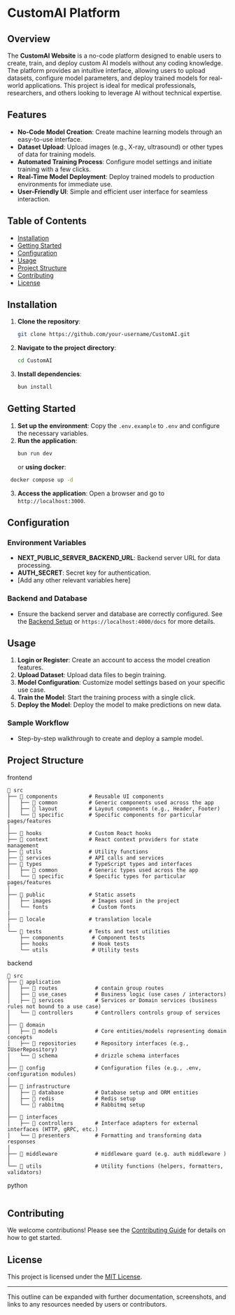 # CustomAI Platform

## Overview
The **CustomAI Website** is a no-code platform designed to enable users to create, train, and deploy custom AI models without any coding knowledge. The platform provides an intuitive interface, allowing users to upload datasets, configure model parameters, and deploy trained models for real-world applications. This project is ideal for medical professionals, researchers, and others looking to leverage AI without technical expertise.

## Features
- **No-Code Model Creation**: Create machine learning models through an easy-to-use interface.
- **Dataset Upload**: Upload images (e.g., X-ray, ultrasound) or other types of data for training models.
- **Automated Training Process**: Configure model settings and initiate training with a few clicks.
- **Real-Time Model Deployment**: Deploy trained models to production environments for immediate use.
- **User-Friendly UI**: Simple and efficient user interface for seamless interaction.

## Table of Contents
- [Installation](#installation)
- [Getting Started](#getting-started)
- [Configuration](#configuration)
- [Usage](#usage)
- [Project Structure](#project-structure)
- [Contributing](#contributing)
- [License](#license)

## Installation
1. **Clone the repository**:
   ```bash
   git clone https://github.com/your-username/CustomAI.git
   ```
2. **Navigate to the project directory**:
   ```bash
   cd CustomAI
   ```
3. **Install dependencies**:
   ```bash
   bun install
   ```

## Getting Started
1. **Set up the environment**: Copy the `.env.example` to `.env` and configure the necessary variables.
2. **Run the application**:
   ```bash
   bun run dev
   ```
   or
   **using docker**:
  ```bash
   docker compose up -d
   ```
3. **Access the application**: Open a browser and go to `http://localhost:3000`.

## Configuration
### Environment Variables
- **NEXT_PUBLIC_SERVER_BACKEND_URL**: Backend server URL for data processing.
- **AUTH_SECRET**: Secret key for authentication.
- [Add any other relevant variables here]

### Backend and Database
- Ensure the backend server and database are correctly configured. See the [Backend Setup](docs/backend.md) or `https://localhost:4000/docs` for more details.

## Usage
1. **Login or Register**: Create an account to access the model creation features.
2. **Upload Dataset**: Upload data files to begin training.
3. **Model Configuration**: Customize model settings based on your specific use case.
4. **Train the Model**: Start the training process with a single click.
5. **Deploy the Model**: Deploy the model to make predictions on new data.

### Sample Workflow
- Step-by-step walkthrough to create and deploy a sample model.

## Project Structure
frontend
```
📁 src
├── 📁 components          # Reusable UI components
│   ├── 📁 common          # Generic components used across the app
│   ├── 📁 layout          # Layout components (e.g., Header, Footer)
│   └── 📁 specific        # Specific components for particular pages/features
│
├── 📁 hooks               # Custom React hooks
├── 📁 context             # React context providers for state management
├── 📁 utils               # Utility functions
├── 📁 services            # API calls and services
├── 📁 types               # TypeScript types and interfaces
│   ├── 📁 common          # Generic types used across the app
│   └── 📁 specific        # Specific types for particular pages/features
│
├── 📁 public              # Static assets
│   ├── images             # Images used in the project
│   └── fonts              # Custom fonts
|
├── 📁 locale              # translation locale
|
└── 📁 tests               # Tests and test utilities
    ├── components         # Component tests
    ├── hooks              # Hook tests
    └── utils              # Utility tests

```
backend
```
📁 src
├── 📁 application
│   ├── 📁 routes            # contain group routes
│   ├── 📁 use_cases         # Business logic (use cases / interactors)
│   ├── 📁 services          # Services or Domain services (business rules not bound to a use case)
│   └── 📁 controllers       # Controllers controls group of services
│
├── 📁 domain
│   ├── 📁 models            # Core entities/models representing domain concepts
│   ├── 📁 repositories      # Repository interfaces (e.g., IUserRepository)
│   └── 📁 schema            # drizzle schema interfaces
│
├── 📁 config                # Configuration files (e.g., .env, configuration modules)
│
├── 📁 infrastructure      
│   ├── 📁 database          # Database setup and ORM entities
│   ├── 📁 redis             # Redis setup
│   └── 📁 rabbitmq          # Rabbitmq setup
│
├── 📁 interfaces
│   ├── 📁 controllers       # Interface adapters for external interfaces (HTTP, gRPC, etc.)
│   └── 📁 presenters        # Formatting and transforming data responses
│
├── 📁 middleware            # middleware guard (e.g. auth middleware )
│
└── 📁 utils                 # Utility functions (helpers, formatters, validators)
```
python
```
```

## Contributing
We welcome contributions! Please see the [Contributing Guide](CONTRIBUTING.md) for details on how to get started.

## License
This project is licensed under the [MIT License](LICENSE).

---

This outline can be expanded with further documentation, screenshots, and links to any resources needed by users or contributors.
